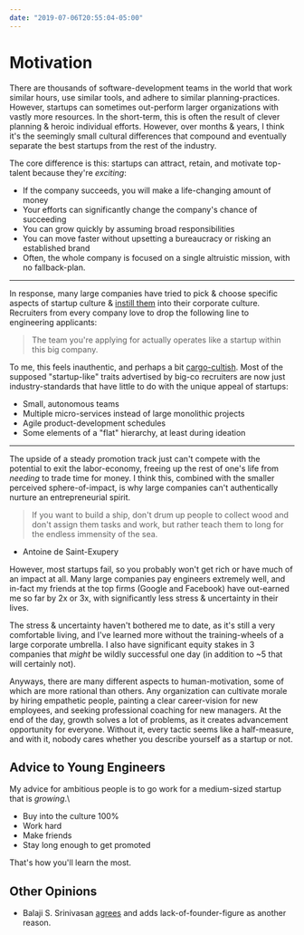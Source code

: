 ```yaml
---
date: "2019-07-06T20:55:04-05:00"
---
```


# Motivation

There are thousands of software-development teams in the world that work similar hours, use similar tools, and adhere to similar planning-practices. However, startups can sometimes out-perform larger organizations with vastly more resources. In the short-term, this is often the result of clever planning & heroic individual efforts. However, over months & years, I think it's the seemingly small cultural differences that compound and eventually separate the best startups from the rest of the industry.

The core difference is this: startups can attract, retain, and motivate top-talent because they're _exciting_:

- If the company succeeds, you will make a life-changing amount of money
- Your efforts can significantly change the company's chance of succeeding
- You can grow quickly by assuming broad responsibilities
- You can move faster without upsetting a bureaucracy or risking an established brand
- Often, the whole company is focused on a single altruistic mission, with no fallback-plan.

***
In response, many large companies have tried to pick & choose specific aspects of startup culture & [instill them](https://mashable.com/2016/04/01/apple-pirate-flag-40th-anniversary/) into their corporate culture. Recruiters from every company love to drop the following line to engineering applicants:

> The team you're applying for actually operates like a startup within this big company.

To me, this feels inauthentic, and perhaps a bit [cargo-cultish](https://en.wikipedia.org/wiki/Cargo_cult). Most of the supposed "startup-like" traits advertised by big-co recruiters are now just industry-standards that have little to do with the unique appeal of startups:

- Small, autonomous teams
- Multiple micro-services instead of large monolithic projects
- Agile product-development schedules
- Some elements of a "flat" hierarchy, at least during ideation

***
The upside of a steady promotion track just can't compete with the potential to exit the labor-economy, freeing up the rest of one's life from _needing_ to trade time for money. I think this, combined with the smaller perceived sphere-of-impact, is why large companies can't authentically nurture an entrepreneurial spirit.

>If you want to build a ship, don't drum up people to collect wood and don't assign them tasks and work, but rather teach them to long for the endless immensity of the sea.

- Antoine de Saint-Exupery

However, most startups fail, so you probably won't get rich or have much of an impact at all. Many large companies pay engineers extremely well, and in-fact my friends at the top firms (Google and Facebook) have out-earned me so far by 2x or 3x, with significantly less stress & uncertainty in their lives.

The stress & uncertainty haven't bothered me to date, as it's still a very comfortable living, and I've learned more without the training-wheels of a large corporate umbrella. I also have significant equity stakes in 3 companies that _might_ be wildly successful one day (in addition to ~5 that will certainly not).

Anyways, there are many different aspects to human-motivation, some of which are more rational than others. Any organization can cultivate morale by hiring empathetic people, painting a clear career-vision for new employees, and seeking professional coaching for new managers. At the end of the day, growth solves a lot of problems, as it creates advancement opportunity for everyone. Without it, every tactic seems like a half-measure, and with it, nobody cares whether you describe yourself as a startup or not.

## Advice to Young Engineers

My advice for ambitious people is to go work for a medium-sized startup that is _growing_.\

- Buy into the culture 100%
- Work hard
- Make friends
- Stay long enough to get promoted

That's how you'll learn the most.

## Other Opinions

- Balaji S. Srinivasan [agrees](https://twitter.com/balajis/status/1165473447746523137) and adds lack-of-founder-figure as another reason.

